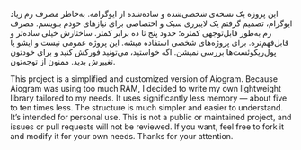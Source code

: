 این پروژه یک نسخه‌ی شخصی‌شده و ساده‌شده از ایوگرامه. به‌خاطر مصرف رم زیاد ایوگرام، تصمیم گرفتم یک لایبرری سبک و اختصاصی برای نیازهای خودم بنویسم. مصرف رم به‌طور قابل‌توجهی کمتره؛ حدود پنج تا ده برابر کمتر. ساختارش خیلی ساده‌تر و قابل‌فهم‌تره. برای پروژه‌های شخصی استفاده میشه. این پروژه عمومی نیست و ایشو یا پول‌ریکوئست‌ها بررسی نمیشن. اگه خواستید، می‌تونید فورکش کنید و برای خودتون تغییرش بدید. ممنون از توجه‌تون.

This project is a simplified and customized version of Aiogram. Because Aiogram was using too much RAM, I decided to write my own lightweight library tailored to my needs. It uses significantly less memory — about five to ten times less. The structure is much simpler and easier to understand. It’s intended for personal use. This is not a public or maintained project, and issues or pull requests will not be reviewed. If you want, feel free to fork it and modify it for your own needs. Thanks for your attention.

